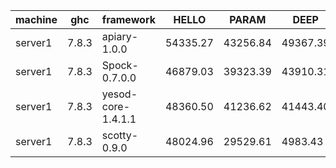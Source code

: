 |machine  |ghc    |framework         |HELLO   |PARAM   |DEEP    |AFTER_DEEP|
|---------|-------|------------------|--------|--------|--------|----------|
|server1  |7.8.3  |apiary-1.0.0      |54335.27|43256.84|49367.39|57010.94  |
|server1  |7.8.3  |Spock-0.7.0.0     |46879.03|39323.39|43910.31|48677.40  |
|server1  |7.8.3  |yesod-core-1.4.1.1|48360.50|41236.62|41443.40|50272.83  |
|server1  |7.8.3  |scotty-0.9.0      |48024.96|29529.61|4983.43 |16134.54  |
